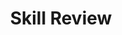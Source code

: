 ---
title: Skill Review

source:
- title: Common Core Basics
  subject: Social Studies
  chapter: 6
  toc_type: Lesson Review
  toc_number: 6.2
  pages: 250 - 256

questions:
  - excerpt: 1, 2
    text: >
      (1) Large areas of the South were still characterized by the old agricultural system of sharecropping. (2) Sharecropping was much like the old plantation system because tenant farmer sharecroppers did not own the land. (3) They had to pay part of their crop as rent. (4) The sharecroppers were in constant debt to the large landowners.
      <br /><br />
      (1) Some Americans opposed imperialism. (2) They wanted more foreign trade, but they did not want the United States to have colonies. (3) These Americans founded the AntiImperialist League. (4) Writer Mark Twain was one of its most outspoken members.
  - number: 1
    text: >
      Find and underline the main idea in each passage above.
    choice:
      - option: blank
    answer:
      - text: sentence 1
  - excerpt: 2
    text: >
      (1) Some Americans opposed imperialism. (2) They wanted more foreign trade, but they did not want the United States to have colonies. (3) These Americans founded the AntiImperialist League. (4) Writer Mark Twain was one of its most outspoken members.
  - number: 2
    text: >
      Find and underline the main idea in each passage above.
    choice:
      - option: blank
    answer:
      - text: sentence 1
  - excerpt: 3, 4
    text: >
      Imperialism is the right of any powerful country. To stay powerful, a country must expand its land and area of control. It is important for a powerful country to keep its power. Countries like the United States must find ways to access raw materials in other countries. Imperialism helps the United States defend itself because it builds up military forces abroad. By establishing colonies in foreign lands, the United States helps the people in those lands maintain order.
  - number: 3
    text: >
      Which statement best expresses the values of the author?
    choice:
      - option: A
        text: The United States should respect foreign lands and people.
      - option: B
        text: Imperialism is a sign of weakness.
      - option: C
        text: Imperialism is a helpful and necessary means of survival.
      - option: d
        text: The United States should have stricter trading rules.
    answer:
      - option: C
        text: >
          The author states that the United States should show its power through imperialism. The author believes taking control over other countries shows strength, not weakness.
  - number: 4
    text: >
      According to the passage, which activity is considered the most important?
    choice:
      - option: A
        text: adding to a country's power
      - option: B
        text: trading within a country
      - option: C
        text: establishing a strong industrial economy
      - option: d
        text: communicating well with other countries
    answer:
      - option: A
        text: >
          The theme of this passage is that a country increases its power by establishing colonies.
        
layout: cc_review
---